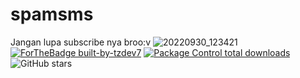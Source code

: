 # spamsms
Jangan lupa subscribe nya broo:v
![20220930_123421](https://user-images.githubusercontent.com/93071888/194329732-98d4e621-dec5-42ea-8a9f-3a2e848d4b2a.jpg)
[![ForTheBadge built-by-tzdev7](http://ForTheBadge.com/images/badges/built-by-developers.svg)](https://GitHub.com/TZdev7/)
[![Package Control total downloads](https://img.shields.io/packagecontrol/dt/SwitchDictionary.svg)](https://packagecontrol.io/packages/SwitchDictionary)
![GitHub stars](https://img.shields.io/github/downloads/TZdev7/spamsms/total.svg)
